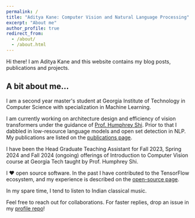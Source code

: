 ```yaml
---
permalink: /
title: "Aditya Kane: Computer Vision and Natural Language Processing"
excerpt: "About me"
author_profile: true
redirect_from: 
  - /about/
  - /about.html
---
```


Hi there! I am Aditya Kane and this website contains my blog posts, publications and projects.
<br>

## A bit about me...

I am a second year master's student at Georgia Institute of Technology in Computer Science with specialization in Machine Learning. 

I am currently working on architecture design and efficiency of vision transformers under the guidance of [Prof. Humphrey Shi](https://www.humphreyshi.com/home). Prior to that I dabbled in low-resource language models and open set detection in NLP. My publications are listed on the [publications page](https://adityakane2001.github.io/publications/).

I have been the Head Graduate Teaching Assistant for Fall 2023, Spring 2024 and Fall 2024 (ongoing) offerings of Introduction to Computer Vision course at Georgia Tech taught by Prof. Humphrey Shi.

I :heart: open source software. In the past I have contributed to the TensorFlow ecosystem, and my experience is described on the [open-source page](https://adityakane2001.github.io/opensource/). 

In my spare time, I tend to listen to Indian classical music. 

Feel free to reach out for collaborations. For faster replies, drop an issue in my [profile repo](https://github.com/AdityaKane2001)!

<br><br><br>